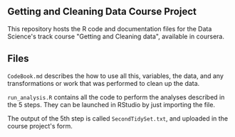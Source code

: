 ## Getting and Cleaning Data Course Project

This repository hosts the R code and documentation files for the Data Science's track course "Getting and Cleaning data", available in coursera.

## Files

`CodeBook.md` describes the how to use all this, variables, the data, and any transformations or work that was performed to clean up the data.

`run_analysis.R` contains all the code to perform the analyses described in the 5 steps. They can be launched in RStudio by just importing the file.

The output of the 5th step is called `SecondTidySet.txt`, and uploaded in the course project's form.

